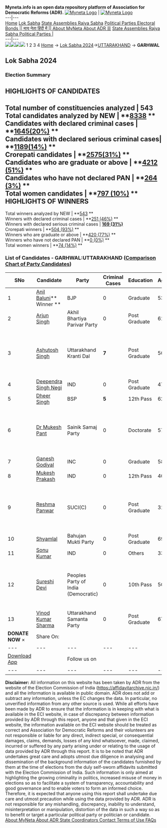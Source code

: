 **Myneta.info is an open data repository platform of Association for Democratic Reforms (ADR).**
[![Myneta Logo](https://www.myneta.info/lib/img/myneta-logo.png)](https://www.myneta.info/) | [![Myneta Logo](https://www.myneta.info/lib/img/adr-logo.png)](https://adrindia.org)  
---|---  
[Home](https://www.myneta.info/) [Lok Sabha](https://www.myneta.info/#ls "Lok Sabha") [ State Assemblies ](https://www.myneta.info/#sa "State Assemblies") [Rajya Sabha](https://www.myneta.info/#rs "Rajya Sabha") [Political Parties ](https://www.myneta.info/party "Political Parties") [ Electoral Bonds ](https://www.myneta.info/electoral_bonds "Electoral Bonds") [ || माय नेता हिंदी में || ](https://translate.google.co.in/translate?prev=hp&hl=en&js=y&u=www.myneta.info&sl=en&tl=hi&history_state0=) [ About MyNeta ](https://adrindia.org/content/about-myneta) [ About ADR ](https://adrindia.org/about-adr/who-we-are) [☰](javascript:void\(0\))
[ State Assemblies ](https://www.myneta.info/#sa "State Assemblies") [ Rajya Sabha ](https://www.myneta.info/#rs "Rajya Sabha") [ Political Parties ](https://www.myneta.info/party "Political Parties")
|   
---|---  
![](https://www.myneta.info/lib/img/banner/banner-1.png)![](https://www.myneta.info/lib/img/banner/banner-2.png)![](https://www.myneta.info/lib/img/banner/banner-3.png)![](https://www.myneta.info/lib/img/banner/banner-4.png)
1  2  3  4 
[Home](https://www.myneta.info/) → [Lok Sabha 2024](https://www.myneta.info/LokSabha2024/)→[UTTARAKHAND](https://www.myneta.info/LokSabha2024/index.php?action=show_constituencies&state_id=34) → **GARHWAL**
### 
## Lok Sabha 2024
###  Election Summary 
HIGHLIGHTS OF CANDIDATES  
---  
Total number of constituencies analyzed |  543   
Total candidates analyzed by NEW | **[8338](https://www.myneta.info/LokSabha2024/index.php?action=summary&subAction=candidates_analyzed&sort=candidate#summary) **  
Candidates with declared criminal cases | **[1645(20%)](https://www.myneta.info/LokSabha2024/index.php?action=summary&subAction=crime&sort=candidate#summary) **  
Candidates with declared serious criminal cases| **[1189(14%)](https://www.myneta.info/LokSabha2024/index.php?action=summary&subAction=serious_crime&sort=candidate#summary) **  
Crorepati candidates | **[2575(31%)](https://www.myneta.info/LokSabha2024/index.php?action=summary&subAction=crorepati&sort=candidate#summary) **  
Candidates who are graduate or above | **[4212 (51%)](https://www.myneta.info/LokSabha2024/index.php?action=summary&subAction=education&sort=candidate#summary) **  
Candidates who have not declared PAN | **[264 (3%)](https://www.myneta.info/LokSabha2024/index.php?action=summary&subAction=without_pan&sort=candidate#summary) **  
Total women candidates | **[797 (10%)](https://www.myneta.info/LokSabha2024/index.php?action=summary&subAction=women_candidate&sort=candidate#summary) **  
HIGHLIGHTS OF WINNERS  
---  
Total winners analyzed by NEW | **[543](https://www.myneta.info/LokSabha2024/index.php?action=summary&subAction=winner_analyzed&sort=candidate#summary) **  
Winners with declared criminal cases | **[251 (46%)](https://www.myneta.info/LokSabha2024/index.php?action=summary&subAction=winner_crime&sort=candidate#summary) **  
Winners with declared serious criminal cases | **[169 (31%)](https://www.myneta.info/LokSabha2024/index.php?action=summary&subAction=winner_serious_crime&sort=candidate#summary)**  
Crorepati winners | **[504 (93%)](https://www.myneta.info/LokSabha2024/index.php?action=summary&subAction=winner_crorepati&sort=candidate#summary) **  
Winners who are graduate or above | **[420 (77%)](https://www.myneta.info/LokSabha2024/index.php?action=summary&subAction=winner_education&sort=candidate#summary) **  
Winners who have not declared PAN | **[0 (0%)](https://www.myneta.info/LokSabha2024/index.php?action=summary&subAction=winner_without_pan&sort=candidate#summary) **  
Total women winners | **[74 (14%)](https://www.myneta.info/LokSabha2024/index.php?action=summary&subAction=winner_women&sort=candidate#summary) **  
### List of Candidates - GARHWAL:UTTARAKHAND ([Comparison Chart of Party Candidates](https://www.myneta.info/LokSabha2024/comparisonchart.php?constituency_id=444))
SNo | Candidate| Party| Criminal Cases| Education| Age| Total Assets| Liabilities  
---|---|---|---|---|---|---|---  
1  | [Anil Baluni](https://www.myneta.info/LokSabha2024/candidate.php?candidate_id=273)** Winner ** | BJP | 0 | Graduate| 53 | Rs 3,77,98,791 ~ 3 Crore+ | Rs 0 ~   
2  | [Arjun Singh](https://www.myneta.info/LokSabha2024/candidate.php?candidate_id=276) | Akhil Bhartiya Parivar Party | 0 | Post Graduate| 61 | Rs 2,72,73,084 ~ 2 Crore+ | Rs 0 ~   
3  | [Ashutosh Singh](https://www.myneta.info/LokSabha2024/candidate.php?candidate_id=270) | Uttarakhand Kranti Dal | **7** | Post Graduate| 50 | ![](https://myneta.info/image_v2.php?myneta_folder=LokSabha2024&candidate_id=270&col=ta) | ![](https://myneta.info/image_v2.php?myneta_folder=LokSabha2024&candidate_id=270&col=lia)  
4  | [Deependra Singh Negi](https://www.myneta.info/LokSabha2024/candidate.php?candidate_id=981) | IND | 0 | Post Graduate| 47 | Rs 93,03,500 ~ 93 Lacs+ | Rs 24,15,968 ~ 24 Lacs+  
5  | [Dheer Singh](https://www.myneta.info/LokSabha2024/candidate.php?candidate_id=979) | BSP | **5** | 12th Pass| 62 | Rs 57,00,000 ~ 57 Lacs+ | Rs 0 ~   
6  | [Dr Mukesh Pant](https://www.myneta.info/LokSabha2024/candidate.php?candidate_id=271) | Sainik Samaj Party | 0 | Doctorate| 57 | ![](https://myneta.info/image_v2.php?myneta_folder=LokSabha2024&candidate_id=271&col=ta) | ![](https://myneta.info/image_v2.php?myneta_folder=LokSabha2024&candidate_id=271&col=lia)  
7  | [Ganesh Godiyal](https://www.myneta.info/LokSabha2024/candidate.php?candidate_id=982) | INC | 0 | Graduate| 58 | Rs 5,42,29,805 ~ 5 Crore+ | Rs 1,74,00,000 ~ 1 Crore+  
8  | [Mukesh Prakash](https://www.myneta.info/LokSabha2024/candidate.php?candidate_id=980) | IND | 0 | 12th Pass| 40 | Rs 1,54,100 ~ 1 Lacs+ | Rs 0 ~   
9  | [Reshma Panwar](https://www.myneta.info/LokSabha2024/candidate.php?candidate_id=272) | SUCI(C) | 0 | Post Graduate| 31 | ![](https://myneta.info/image_v2.php?myneta_folder=LokSabha2024&candidate_id=272&col=ta) | ![](https://myneta.info/image_v2.php?myneta_folder=LokSabha2024&candidate_id=272&col=lia)  
10  | [Shyamlal](https://www.myneta.info/LokSabha2024/candidate.php?candidate_id=978) | Bahujan Mukti Party | 0 | Post Graduate| 69 | Rs 83,50,000 ~ 83 Lacs+ | Rs 0 ~   
11  | [Sonu Kumar](https://www.myneta.info/LokSabha2024/candidate.php?candidate_id=275) | IND | 0 | Others| 33 | Rs 6,29,000 ~ 6 Lacs+ | Rs 6,00,000 ~ 6 Lacs+  
12  | [Sureshi Devi](https://www.myneta.info/LokSabha2024/candidate.php?candidate_id=80) | Peoples Party of India (Democratic) | 0 | 10th Pass| 50 | ![](https://myneta.info/image_v2.php?myneta_folder=LokSabha2024&candidate_id=80&col=ta) | ![](https://myneta.info/image_v2.php?myneta_folder=LokSabha2024&candidate_id=80&col=lia)  
13  | [Vinod Kumar Sharma](https://www.myneta.info/LokSabha2024/candidate.php?candidate_id=274) | Uttarakhand Samanta Party | 0 | Post Graduate| 67 | Rs 8,70,15,946 ~ 8 Crore+ | Rs 0 ~   
|  **DONATE NOW** × |  Share On:  | [](https://api.whatsapp.com/send?text=https%3A%2F%2Fmyneta.info%2Fpunjab2022%2Findex.php%3Faction%3Dshow_constituencies%26state_id%3D19) | [](https://www.facebook.com/sharer/sharer.php?u=https%3A%2F%2Fmyneta.info%2Fpunjab2022%2Findex.php%3Faction%3Dshow_constituencies%26state_id%3D19) | [](https://twitter.com/share?url=https%3A%2F%2Fmyneta.info%2Fpunjab2022%2Findex.php%3Faction%3Dshow_constituencies%26state_id%3D19)  
---|---|---|---|---  
| [ Download App ](https://play.google.com/store/apps/details?id=com.webrosoft.myneta1&pcampaignid=pcampaignidMKT-Other-global-all-co-prtnr-py-PartBadge-Mar2515-1) | [](https://play.google.com/store/apps/details?id=com.webrosoft.myneta1&pcampaignid=pcampaignidMKT-Other-global-all-co-prtnr-py-PartBadge-Mar2515-1) |  Follow us on  | [](https://www.facebook.com/adrindia.org/) | [](https://twitter.com/adrspeaks) | [](https://groups.google.com/g/national-election-watch?hl=en&pli=1) | [](https://www.instagram.com/adrspeaks/) | [](https://www.youtube.com/user/adrspeaks) | [](https://sharechat.com/profile/adrspeaks)  
---|---|---|---|---|---|---|---|---  
**Disclaimer:** All information on this website has been taken by ADR from the website of the Election Commission of India (https://affidavitarchive.nic.in/) and all the information is available in public domain. ADR does not add or subtract any information, unless the EC changes the data. In particular, no unverified information from any other source is used. While all efforts have been made by ADR to ensure that the information is in keeping with what is available in the ECI website, in case of discrepancy between information provided by ADR through this report, anyone and that given in the ECI website, the information available on the ECI website should be treated as correct and Association for Democratic Reforms and their volunteers are not responsible or liable for any direct, indirect special, or consequential damages, claims, demands, losses of any kind whatsoever, made, claimed, incurred or suffered by any party arising under or relating to the usage of data provided by ADR through this report. It is to be noted that ADR undertakes great care and adopts utmost due diligence in analysing and dissemination of the background information of the candidates furnished by them at the time of elections from the duly self-sworn affidavits submitted with the Election Commission of India. Such information is only aimed at highlighting the growing criminality in politics, increased misuse of money in elections so as to facilitate a system of transparency, accountability and good governance and to enable voters to form an informed choice. Therefore, it is expected that anyone using this report shall undertake due care and utmost precaution while using the data provided by ADR. ADR is not responsible for any mishandling, discrepancy, inability to understand, misinterpretation or manipulation, distortion of the data in such a way so as to benefit or target a particular political party or politician or candidate. 
[ About MyNeta ](https://adrindia.org/content/about-myneta) [ About ADR ](https://adrindia.org/about-adr/who-we-are) [ State Coordinators ](https://adrindia.org/about-adr/state-coordinators) [ Contact ](https://adrindia.org/contact-us) [ Terms of Use ](https://adrindia.org/content/adr-terms-use) [ FAQs ](https://adrindia.org/content/faqs)
